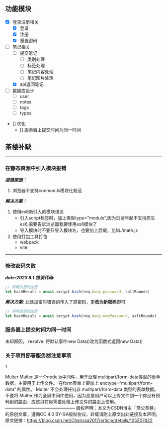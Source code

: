 ## 功能模块

- [x] 登录注册相关
    - [x] 登录
    - [x] 注册
    - [x] 重置密码
- [ ] 笔记相关
    - [ ] 提交笔记
        - [ ] 类别处理
        - [ ] 标签处理
        - [ ] 笔记内容处理
        - [ ] 笔记图片处理
    - [x] api返回笔记
- [ ] 数据库设计
    - [ ] user
    - [ ] notes
    - [ ] tags
    - [ ] types
- [] 优化
    - [] 服务器上提交时间为同一时间


## 茶楼补缺

---
### 在静态资源中引入模块报错
***报错原因：***
1. 浏览器不支持conmonJs模块化规范

***解决方案：***
1. 使用es6新引入的模块语法
    - 引入script标签时，加上类型type="module",因为浏览年起不支持原生es6,需要告诉浏览器我要使用es6模块了
    - 导入模块时不要只导入模块名，也要加上后缀，比如./math.js
2. 使用打包工具打包
    - webpack
    - vite
---
### 修改密码失败
***date:2023 8.1***
***错误代码:***
```js
// 将明文密码加密
let hashResult = await bcrypt.hash(req.body.password, saltRounds)
```
***解决方案:***
此处加密时错误的传入了原密码，更**改为新密码**即可
```js
// 将明文密码加密
let hashResult = await bcrypt.hash(req.body.newPassword, saltRounds)
```



### 服务器上提交时间为同一时间
未知原因，
resolve: 将默认事件new Data()改为函数式返回new Data()


### 关于项目部署服务器注意事项
1

Multer
Multer 是一个node.js中间件，用于处理 multipart/form-data类型的表单数据，主要用于上传文件。
在form表单上要加上 enctype=“multipart/form-data” 的属性。
Multer 不会处理任何非 multipart/form-data 类型的表单数据。
不要将 Multer 作为全局中间件使用，因为恶意用户可以上传文件到一个你没有预料到的路由，应该只在你需要处理上传文件的路由上使用。
————————————————
版权声明：本文为CSDN博主「蒲公英芽」的原创文章，遵循CC 4.0 BY-SA版权协议，转载请附上原文出处链接及本声明。
原文链接：https://blog.csdn.net/Charissa2017/article/details/105207422